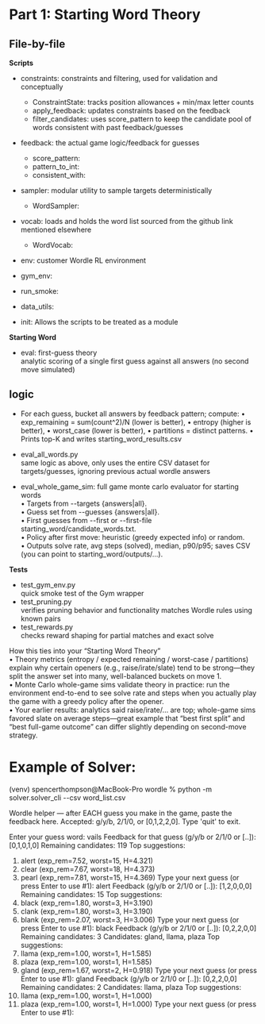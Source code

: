 <!-- COMMENT: Consider adding a short overview paragraph here summarizing the contents and purpose of this README before diving into the file-by-file list. -->

# Part 1: Starting Word Theory

## File-by-file
**Scripts**
- constraints: constraints and filtering, used for validation and conceptually
    - ConstraintState: tracks position allowances + min/max letter counts
    - apply_feedback: updates constraints based on the feedback
    - filter_candidates: uses score_pattern to keep the candidate pool of words consistent with past feedback/guesses
- feedback: the actual game logic/feedback for guesses 
    - score_pattern: <!-- COMMENT: Consider clarifying what this function computes or returns -->
    - pattern_to_int: <!-- COMMENT: Suggest adding a brief explanation of this conversion -->
    - consistent_with: <!-- fixed typo from consistent_ith to consistent_with -->
- sampler: modular utility to sample targets deterministically 
    - WordSampler: <!-- COMMENT: Suggest clarifying what sampling strategy or features WordSampler provides -->
- vocab: loads and holds the word list sourced from the github link mentioned elsewhere 
    - WordVocab: <!-- COMMENT: Suggest a brief description of WordVocab's role and usage -->

- env: customer Wordle RL environment <!-- COMMENT: expand -->
- gym_env: <!-- COMMENT: expand -->
- run_smoke: <!-- COMMENT: expand -->
- data_utils: <!-- COMMENT: expand -->
- init: Allows the scripts to be treated as a module 

**Starting Word**
- eval: first-guess theory  
    analytic scoring of a single first guess against all answers (no second move simulated)
## logic 
- For each guess, bucket all answers by feedback pattern; compute:
	•	exp_remaining = sum(count^2)/N (lower is better),
	•	entropy (higher is better),
	•	worst_case (lower is better),
	•	partitions = distinct patterns.
	•	Prints top-K and writes starting_word_results.csv  
<!-- COMMENT: Consider using consistent bullet styles here (either all • or all -) for better readability -->

- eval_all_words.py  
    same logic as above, only uses the entire CSV dataset for targets/guesses, ignoring previous actual wordle answers 

- eval_whole_game_sim: full game monte carlo evaluator for starting words  
•	Targets from --targets {answers|all}.  
	•	Guess set from --guesses {answers|all}.  
	•	First guesses from --first or --first-file starting_word/candidate_words.txt.  
	•	Policy after first move: heuristic (greedy expected info) or random.  
	•	Outputs solve rate, avg steps (solved), median, p90/p95; saves CSV (you can point to starting_word/outputs/...).  
<!-- COMMENT: Again, consider consistent bullet style here -->

**Tests**
- test_gym_env.py  
    quick smoke test of the Gym wrapper  
- test_pruning.py  
    verifies pruning behavior and functionality matches Wordle rules using known pairs  
- test_rewards.py  
    checks reward shaping for partial matches and exact solve  
<!-- COMMENT: If there is a test_env.py placeholder or related tests, consider adding a note about it here -->

How this ties into your “Starting Word Theory”  
	•	Theory metrics (entropy / expected remaining / worst-case / partitions) explain why certain openers (e.g., raise/irate/slate) tend to be strong—they split the answer set into many, well-balanced buckets on move 1.  
	•	Monte Carlo whole-game sims validate theory in practice: run the environment end-to-end to see solve rate and steps when you actually play the game with a greedy policy after the opener.  
	•	Your earlier results: analytics said raise/irate/… are top; whole-game sims favored slate on average steps—great example that “best first split” and “best full-game outcome” can differ slightly depending on second-move strategy.  
<!-- COMMENT: Suggest adding an explicit example snippet of results or output here to illustrate these points more concretely -->

# Example of Solver:
(venv) spencerthompson@MacBook-Pro wordle % python -m solver.solver_cli --csv word_list.csv

Wordle helper — after EACH guess you make in the game, paste the feedback here.
Accepted: g/y/b, 2/1/0, or [0,1,2,2,0]. Type 'quit' to exit.

Enter your guess word: vails
Feedback for that guess (g/y/b or 2/1/0 or [..]): [0,1,0,1,0]
Remaining candidates: 119
Top suggestions:
  1. alert  (exp_rem=7.52, worst=15, H=4.321)
  2. clear  (exp_rem=7.67, worst=18, H=4.373)
  3. pearl  (exp_rem=7.81, worst=15, H=4.369)
Type your next guess (or press Enter to use #1): alert
Feedback (g/y/b or 2/1/0 or [..]): [1,2,0,0,0]
Remaining candidates: 15
Top suggestions:
  1. black  (exp_rem=1.80, worst=3, H=3.190)
  2. clank  (exp_rem=1.80, worst=3, H=3.190)
  3. blank  (exp_rem=2.07, worst=3, H=3.006)
Type your next guess (or press Enter to use #1): black
Feedback (g/y/b or 2/1/0 or [..]): [0,2,2,0,0]
Remaining candidates: 3
Candidates: gland, llama, plaza
Top suggestions:
  1. llama  (exp_rem=1.00, worst=1, H=1.585)
  2. plaza  (exp_rem=1.00, worst=1, H=1.585)
  3. gland  (exp_rem=1.67, worst=2, H=0.918)
Type your next guess (or press Enter to use #1): gland
Feedback (g/y/b or 2/1/0 or [..]): [0,2,2,0,0]
Remaining candidates: 2
Candidates: llama, plaza
Top suggestions:
  1. llama  (exp_rem=1.00, worst=1, H=1.000)
  2. plaza  (exp_rem=1.00, worst=1, H=1.000)
Type your next guess (or press Enter to use #1): 
